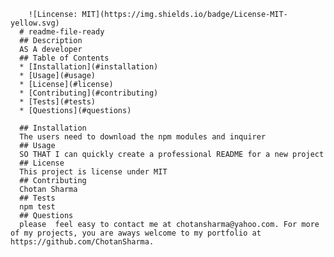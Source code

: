  
        ![Lincense: MIT](https://img.shields.io/badge/License-MIT-yellow.svg)
      # readme-file-ready
      ## Description 
      AS A developer
      ## Table of Contents
      * [Installation](#installation)
      * [Usage](#usage)
      * [License](#license)
      * [Contributing](#contributing)
      * [Tests](#tests)
      * [Questions](#questions)
      
      ## Installation 
      The users need to download the npm modules and inquirer
      ## Usage 
      SO THAT I can quickly create a professional README for a new project
      ## License 
      This project is license under MIT
      ## Contributing 
      Chotan Sharma
      ## Tests
      npm test
      ## Questions
      please  feel easy to contact me at chotansharma@yahoo.com. For more of my projects, you are aways welcome to my portfolio at https://github.com/ChotanSharma.